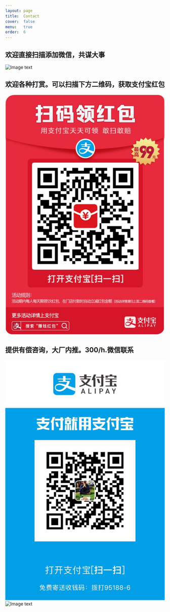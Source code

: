 ```yaml
---
layout: page
title:  Contact
cover:  false
menu:   true
order:  6
---
```


## 欢迎直接扫描添加微信，共谋大事
![Image text](https://raw.githubusercontent.com/hongmaju/light7Local/master/img/productShow/weixinQR.jpeg)

## 欢迎各种打赏。可以扫描下方二维码，获取支付宝红包
![Image text](https://github.com/DukeEnglish/Dukeenglish.github.io/blob/master/assets/QRcode/zhifubaohongbao.jpeg)

## 提供有偿咨询，大厂内推。300/h.微信联系
![Image text](https://github.com/DukeEnglish/Dukeenglish.github.io/blob/master/assets/QRcode/zhifubao.jpeg)
![Image text](https://github.com/DukeEnglish/Dukeenglish.github.io/blob/master/assets/QRcode/weixin.jpeg)

